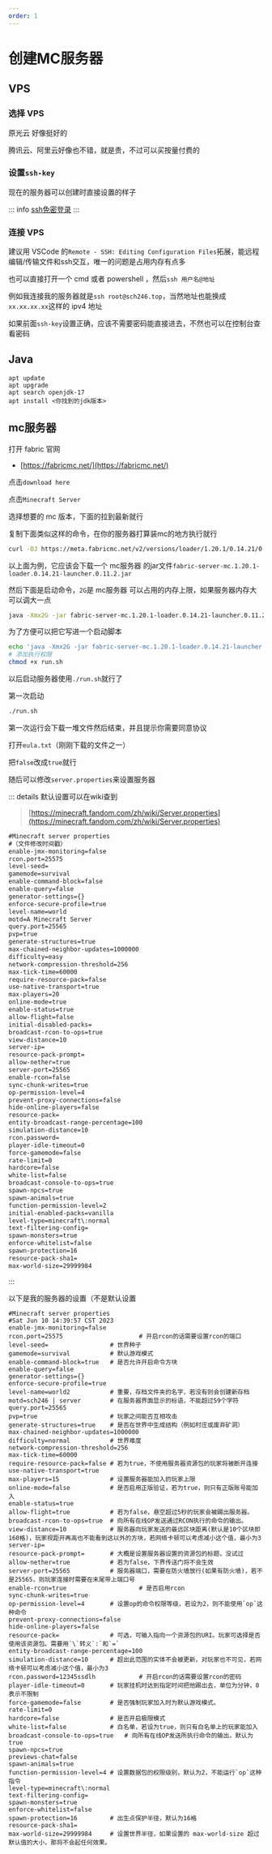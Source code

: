 ```yaml
---
order: 1
---
```


# 创建MC服务器

## VPS

### 选择 VPS

原光云 好像挺好的

腾讯云、阿里云好像也不错，就是贵，不过可以买按量付费的

### 设置`ssh-key`

现在的服务器可以创建时直接设置的样子

::: info [ssh免密登录](/code/fast/linux/ssh免密登录)
:::

### 连接 VPS

建议用 VSCode 的`Remote - SSH: Editing Configuration Files`拓展，能远程编辑/传输文件和ssh交互，唯一的问题是占用内存有点多

也可以直接打开一个 cmd 或者 powershell ，然后`ssh 用户名@地址`

例如我连接我的服务器就是`ssh root@sch246.top`，当然地址也能换成`xx.xx.xx.xx`这样的 ipv4 地址

如果前面`ssh-key`设置正确，应该不需要密码能直接进去，不然也可以在控制台查看密码

## Java

```
apt update
apt upgrade
apt search openjdk-17
apt install <你找到的jdk版本>
```

## mc服务器

打开 fabric 官网

- [https://fabricmc.net/](https://fabricmc.net/)

点击`download here`

点击`Minecraft Server`

选择想要的 mc 版本，下面的拉到最新就行

复制下面类似这样的命令，在你的服务器打算装mc的地方执行就行

```sh
curl -OJ https://meta.fabricmc.net/v2/versions/loader/1.20.1/0.14.21/0.11.2/server/jar
```

以上面为例，它应该会下载一个 mc服务器 的jar文件`fabric-server-mc.1.20.1-loader.0.14.21-launcher.0.11.2.jar`

然后下面是启动命令，`2G`是 mc服务器 可以占用的内存上限，如果服务器内存大可以调大一点

```sh
java -Xmx2G -jar fabric-server-mc.1.20.1-loader.0.14.21-launcher.0.11.2.jar nogui
```

为了方便可以把它写进一个启动脚本

```sh
echo 'java -Xmx2G -jar fabric-server-mc.1.20.1-loader.0.14.21-launcher.0.11.2.jar nogui' > run.sh
# 添加执行权限
chmod +x run.sh
```

以后启动服务器使用`./run.sh`就行了

第一次启动

```sh
./run.sh
```

第一次运行会下载一堆文件然后结束，并且提示你需要同意协议

打开`eula.txt`（刚刚下载的文件之一）

把`false`改成`true`就行

随后可以修改`server.properties`来设置服务器

::: details 默认设置可以在wiki查到

> [https://minecraft.fandom.com/zh/wiki/Server.properties](https://minecraft.fandom.com/zh/wiki/Server.properties)

```txt title="以下内容来自22w42a(1.19.3)""
#Minecraft server properties
#（文件修改时间戳）
enable-jmx-monitoring=false
rcon.port=25575
level-seed=
gamemode=survival
enable-command-block=false
enable-query=false
generator-settings={}
enforce-secure-profile=true
level-name=world
motd=A Minecraft Server
query.port=25565
pvp=true
generate-structures=true
max-chained-neighbor-updates=1000000
difficulty=easy
network-compression-threshold=256
max-tick-time=60000
require-resource-pack=false
use-native-transport=true
max-players=20
online-mode=true
enable-status=true
allow-flight=false
initial-disabled-packs=
broadcast-rcon-to-ops=true
view-distance=10
server-ip=
resource-pack-prompt=
allow-nether=true
server-port=25565
enable-rcon=false
sync-chunk-writes=true
op-permission-level=4
prevent-proxy-connections=false
hide-online-players=false
resource-pack=
entity-broadcast-range-percentage=100
simulation-distance=10
rcon.password=
player-idle-timeout=0
force-gamemode=false
rate-limit=0
hardcore=false
white-list=false
broadcast-console-to-ops=true
spawn-npcs=true
spawn-animals=true
function-permission-level=2
initial-enabled-packs=vanilla
level-type=minecraft\:normal
text-filtering-config=
spawn-monsters=true
enforce-whitelist=false
spawn-protection=16
resource-pack-sha1=
max-world-size=29999984
```
:::

以下是我的服务器的设置（不是默认设置

```
#Minecraft server properties
#Sat Jun 10 14:39:57 CST 2023
enable-jmx-monitoring=false
rcon.port=25575                     # 开启rcon的话需要设置rcon的端口
level-seed=                 # 世界种子
gamemode=survival           # 默认游戏模式
enable-command-block=true   # 是否允许开启命令方块
enable-query=false
generator-settings={}
enforce-secure-profile=true
level-name=world2           # 重要，存档文件夹的名字，若没有则会创建新存档
motd=sch246 | server        # 在服务器界面显示的标语，不能超过59个字符
query.port=25565
pvp=true                    # 玩家之间能否互相攻击
generate-structures=true    # 是否在世界中生成结构（例如村庄或废弃矿洞）
max-chained-neighbor-updates=1000000
difficulty=normal           # 世界难度
network-compression-threshold=256
max-tick-time=60000
require-resource-pack=false # 若为true，不使用服务器资源包的玩家将被断开连接
use-native-transport=true
max-players=15              # 设置服务器能加入的玩家上限
online-mode=false           # 是否启用正版验证，若为true，则只有正版账号能加入
enable-status=true
allow-flight=true           # 若为false，悬空超过5秒的玩家会被踢出服务器。
broadcast-rcon-to-ops=true  # 向所有在线OP发送通过RCON执行的命令的输出。
view-distance=10            # 服务器向玩家发送的最远区块距离(默认是10个区块即160格)，玩家视距开再高也不能看到这以外的方块，若网络卡顿可以考虑减小这个值，最小为3
server-ip=
resource-pack-prompt=       # 大概是设置服务器设置的资源包的标题，没试过
allow-nether=true           # 若为false，下界传送门将不会生效
server-port=25565           # 服务器端口，需要在防火墙放行(如果有防火墙)，若不是25565，则玩家连接时需要在末尾带上端口号
enable-rcon=true                    # 是否启用rcon
sync-chunk-writes=true
op-permission-level=4       # 设置op的命令权限等级，若设为2，则不能使用`op`这种命令
prevent-proxy-connections=false
hide-online-players=false
resource-pack=              # 可选，可输入指向一个资源包的URI。玩家可选择是否使用该资源包。需要用`\`转义`:`和`=`
entity-broadcast-range-percentage=100
simulation-distance=10      # 超出此范围的实体不会被更新，对玩家也不可见，若网络卡顿可以考虑减小这个值，最小为3
rcon.password=12345ssdlh            # 开启rcon的话需要设置rcon的密码
player-idle-timeout=0       # 玩家挂机时达到指定时间把他踢出去，单位为分钟，0表示不限制
force-gamemode=false        # 是否强制玩家加入时为默认游戏模式。
rate-limit=0
hardcore=false              # 是否开启极限模式
white-list=false            # 白名单，若设为true，则只有白名单上的玩家能加入
broadcast-console-to-ops=true   # 向所有在线OP发送所执行命令的输出，默认为true
spawn-npcs=true
previews-chat=false
spawn-animals=true
function-permission-level=4 # 设置数据包的权限级别，默认为2，不能运行`op`这种指令
level-type=minecraft\:normal
text-filtering-config=
spawn-monsters=true
enforce-whitelist=false
spawn-protection=16         # 出生点保护半径，默认为16格
resource-pack-sha1=
max-world-size=29999984     # 设置世界半径，如果设置的 max-world-size 超过默认值的大小，那将不会起任何效果。
```

